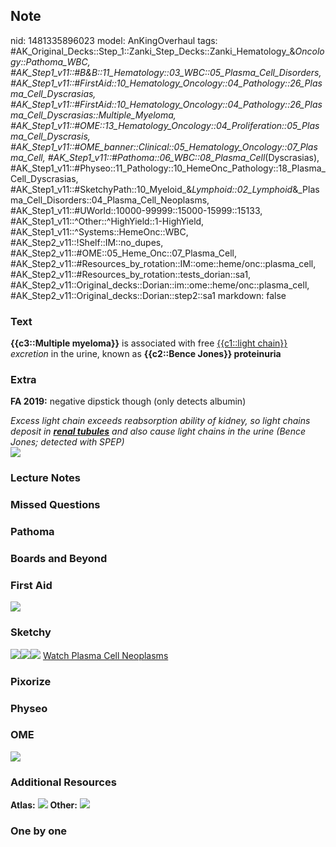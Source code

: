 ## Note
nid: 1481335896023
model: AnKingOverhaul
tags: #AK_Original_Decks::Step_1::Zanki_Step_Decks::Zanki_Hematology_&_Oncology::Pathoma_WBC, #AK_Step1_v11::#B&B::11_Hematology::03_WBC::05_Plasma_Cell_Disorders, #AK_Step1_v11::#FirstAid::10_Hematology_Oncology::04_Pathology::26_Plasma_Cell_Dyscrasias, #AK_Step1_v11::#FirstAid::10_Hematology_Oncology::04_Pathology::26_Plasma_Cell_Dyscrasias::Multiple_Myeloma, #AK_Step1_v11::#OME::13_Hematology_Oncology::04_Proliferation::05_Plasma_Cell_Dyscrasis, #AK_Step1_v11::#OME_banner::Clinical::05_Hematology_Oncology::07_Plasma_Cell, #AK_Step1_v11::#Pathoma::06_WBC::08_Plasma_Cell_(Dyscrasias), #AK_Step1_v11::#Physeo::11_Pathology::10_HemeOnc_Pathology::18_Plasma_Cell_Dyscrasias, #AK_Step1_v11::#SketchyPath::10_Myeloid_&_Lymphoid::02_Lymphoid_&_Plasma_Cell_Disorders::04_Plasma_Cell_Neoplasms, #AK_Step1_v11::#UWorld::10000-99999::15000-15999::15133, #AK_Step1_v11::^Other::^HighYield::1-HighYield, #AK_Step1_v11::^Systems::HemeOnc::WBC, #AK_Step2_v11::!Shelf::IM::no_dupes, #AK_Step2_v11::#OME::05_Heme_Onc::07_Plasma_Cell, #AK_Step2_v11::#Resources_by_rotation::IM::ome::heme/onc::plasma_cell, #AK_Step2_v11::#Resources_by_rotation::tests_dorian::sa1, #AK_Step2_v11::Original_decks::Dorian::im::ome::heme/onc::plasma_cell, #AK_Step2_v11::Original_decks::Dorian::step2::sa1
markdown: false

### Text
<div>
  <b>{{c3::Multiple myeloma}}</b> is associated with free
  <u>{{c1::light chain}}</u> <i>excretion</i> in the urine, known
  as <b>{{c2::Bence Jones}} proteinuria</b>
</div>

### Extra
<b>FA 2019:</b> negative dipstick though (only detects albumin)
<div>
  <div>
    <i>Excess light chain exceeds reabsorption ability of kidney,
    so light chains deposit in <b><u>renal tubules</u></b> and also
    cause light chains in the urine (Bence Jones; detected with
    SPEP)</i>
  </div>
  <div>
    <b><i><img src="paste-1758149157584897.jpg"></i></b>
  </div>
</div>

### Lecture Notes


### Missed Questions


### Pathoma


### Boards and Beyond


### First Aid
<img src="tmphs9kyG.png">

### Sketchy
<img src=
"Screen%20Shot%202020-02-26%20at%207.51.49%20AM.JPG"><img src=
"Screen%20Shot%202020-02-26%20at%207.52.00%20AM.JPG"><img src=
"Zoverall%20picture%20(85)_1566160514431.JPG"> <a href=
"https://dashboard.sketchy.com/study/medical/courses/medical-pathophysiology/units/medical-pathophysiology-myeloid-lymphoid/videos/medical-pathophysiology-myeloid-and-lymphoid-lymphoid-and-plasma-cell-disorders-plasma-cell-neoplasms?utm_source=anki&utm_medium=partnership&utm_campaign=february_update&utm_content=medical">
Watch Plasma Cell Neoplasms</a>

### Pixorize


### Physeo


### OME
<div class="ome-widget">
  <a href=
  "https://onlinemeded.org/spa/hematology-oncology/plasma-cell/acquire?ref=anki">
  <img src="_OME_AnkiFlashcards_Lesson_3.png"></a>
</div>

### Additional Resources
<b>Atlas:</b> <img src="tmp9p9BAZ.png" class="resizer">
<b>Other:</b> <img src="tmpYAZhT6.png" class="resizer">

### One by one

